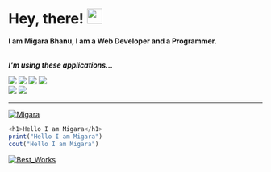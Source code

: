 # Hey, there! <img src="https://raw.githubusercontent.com/MartinHeinz/MartinHeinz/master/wave.gif" width="30px">


**I am Migara Bhanu, I am a Web Developer and a Programmer.**
<br>
<br>


***I'm using these applications...***

![](https://img.shields.io/badge/OS-Linux-informational?style=flat&logo=Linux&logoColor=white&color=8d81c2)  ![](https://img.shields.io/badge/Editor-VS_Code-informational?style=flat&logo=visual-studio-code&logoColor=white&color=007acc)  ![](https://img.shields.io/badge/Code-Python-informational?style=flat&logo=python&logoColor=white&color=356a97)
![](https://img.shields.io/badge/Code-Hypertext-informational?style=flat&logo=web&logoColor=white&color=e9d44d)  
![](https://img.shields.io/badge/Code-JavaScript-informational?style=flat&logo=javascript&logoColor=white&color=5ed3f3)  ![](https://img.shields.io/badge/RTE-NodeJS-informational?style=flat&logo=RTE&logoColor=white&color=2bbc8a)

***

[![Migara](https://github-readme-stats.vercel.app/api?username=migarabhanu&show_icons=true&theme=tokyonight)](https://github.com/migarabhanu)


```JavaScript
<h1>Hello I am Migara</h1>
print("Hello I am Migara")
cout("Hello I am Migara")
```


[![Best_Works ](https://github-readme-stats.vercel.app/api/top-langs/?username=migarabhanu&title_color=3174e7&text_color=37bc9c&show_icons=true&icon_color=be90f2&bg_color=1d1f21)](https://github.com/migarabhanu)
